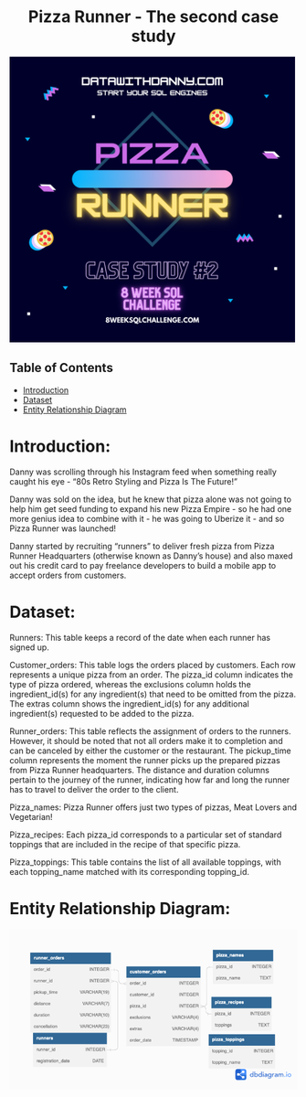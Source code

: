 <!-- Project Title -->
<h1 align="center"> Pizza Runner - The second case study</h1>

<img src="logo-week2.png" alt="isolated" width="500"/> 

<!-- Table of Contents -->
## Table of Contents

- [Introduction](#introduction)
- [Dataset](#dataset)
- [Entity Relationship Diagram](#entity-relationship)



<!-- Introduction -->
# Introduction:

Danny was scrolling through his Instagram feed when something really caught his eye - “80s Retro Styling and Pizza Is The Future!”

Danny was sold on the idea, but he knew that pizza alone was not going to help him get seed funding to expand his new Pizza Empire - so he had one more genius idea to combine with it - he was going to Uberize it - and so Pizza Runner was launched!

Danny started by recruiting “runners” to deliver fresh pizza from Pizza Runner Headquarters (otherwise known as Danny’s house) and also maxed out his credit card to pay freelance developers to build a mobile app to accept orders from customers.

<!-- Dataset -->
# Dataset:

Runners: This table keeps a record of the date when each runner has signed up.

Customer_orders: This table logs the orders placed by customers. Each row represents a unique pizza from an order. The pizza_id column indicates the type of pizza ordered, whereas the exclusions column holds the ingredient_id(s) for any ingredient(s) that need to be omitted from the pizza. The extras column shows the ingredient_id(s) for any additional ingredient(s) requested to be added to the pizza.

Runner_orders: This table reflects the assignment of orders to the runners. However, it should be noted that not all orders make it to completion and can be canceled by either the customer or the restaurant. The pickup_time column represents the moment the runner picks up the prepared pizzas from Pizza Runner headquarters. The distance and duration columns pertain to the journey of the runner, indicating how far and long the runner has to travel to deliver the order to the client.

Pizza_names: Pizza Runner offers just two types of pizzas, Meat Lovers and Vegetarian!

Pizza_recipes: Each pizza_id corresponds to a particular set of standard toppings that are included in the recipe of that specific pizza.

Pizza_toppings: This table contains the list of all available toppings, with each topping_name matched with its corresponding topping_id.


<!-- Entity Relationship Diagram -->
# Entity Relationship Diagram: 

![Diagram](week2-data-model.png "Entity Relationship Diagram")
